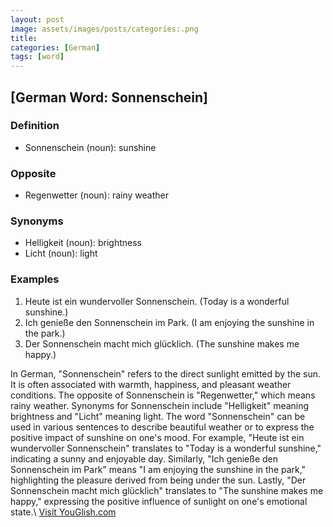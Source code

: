 ```yaml
---
layout: post
image: assets/images/posts/categories:.png
title: 
categories: [German]
tags: [word]
---
```


## [German Word: Sonnenschein]

### Definition
- Sonnenschein (noun): sunshine

### Opposite
- Regenwetter (noun): rainy weather

### Synonyms
- Helligkeit (noun): brightness
- Licht (noun): light

### Examples
1. Heute ist ein wundervoller Sonnenschein. (Today is a wonderful sunshine.)
2. Ich genieße den Sonnenschein im Park. (I am enjoying the sunshine in the park.)
3. Der Sonnenschein macht mich glücklich. (The sunshine makes me happy.)

In German, "Sonnenschein" refers to the direct sunlight emitted by the sun. It is often associated with warmth, happiness, and pleasant weather conditions. The opposite of Sonnenschein is "Regenwetter," which means rainy weather. Synonyms for Sonnenschein include "Helligkeit" meaning brightness and "Licht" meaning light. The word "Sonnenschein" can be used in various sentences to describe beautiful weather or to express the positive impact of sunshine on one's mood. For example, "Heute ist ein wundervoller Sonnenschein" translates to "Today is a wonderful sunshine," indicating a sunny and enjoyable day. Similarly, "Ich genieße den Sonnenschein im Park" means "I am enjoying the sunshine in the park," highlighting the pleasure derived from being under the sun. Lastly, "Der Sonnenschein macht mich glücklich" translates to "The sunshine makes me happy," expressing the positive influence of sunlight on one's emotional state.\ <a id="yg-widget-0" class="youglish-widget" data-query="categories:" data-lang="german" data-components="8412" data-auto-start="0" data-bkg-color="theme_light" data-title="How%20to%20pronounce%20categories:%20in%20German"  rel="nofollow" href="https://youglish.com">Visit YouGlish.com</a><script async src="https://youglish.com/public/emb/widget.js" charset="utf-8"></script>